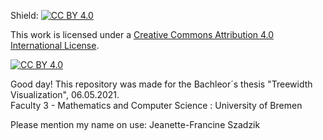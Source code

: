 Shield: [![CC BY 4.0][cc-by-shield]][cc-by]

This work is licensed under a
[Creative Commons Attribution 4.0 International License][cc-by].

[![CC BY 4.0][cc-by-image]][cc-by]

[cc-by]: http://creativecommons.org/licenses/by/4.0/
[cc-by-image]: https://i.creativecommons.org/l/by/4.0/88x31.png
[cc-by-shield]: https://img.shields.io/badge/License-CC%20BY%204.0-lightgrey.svg


Good day!
This repository was made for the Bachleor´s thesis "Treewidth Visualization", 06.05.2021.     
Faculty 3 - Mathematics and Computer Science : University of Bremen

Please mention my name on use: Jeanette-Francine Szadzik
